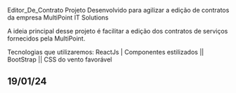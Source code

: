 Editor_De_Contrato
Projeto Desenvolvido para agilizar a edição de contratos da empresa MultiPoint IT Solutions

A ideia principal desse projeto é facilitar a edição dos contratos de serviços fornecidos pela MultiPoint.

Tecnologias que utilizaremos: ReactJs | Componentes estilizados || BootStrap || CSS do vento favorável

## 19/01/24 ##
